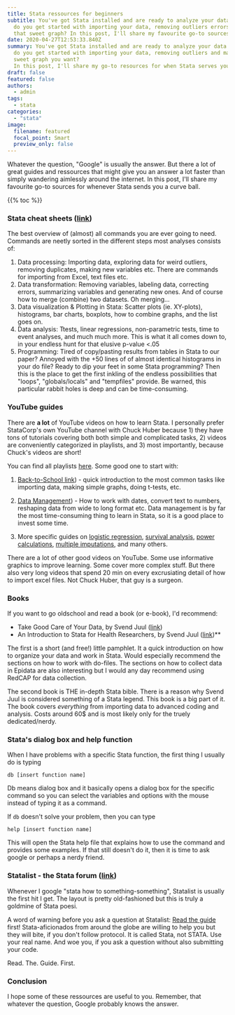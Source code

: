 ```yaml
---
title: Stata ressources for beginners
subtitle: You've got Stata installed and are ready to analyze your data. But how
  do you get started with importing your data, removing outliers errors and make
  that sweet graph? In this post, I'll share my favourite go-to sources on.
date: 2020-04-27T12:53:33.840Z
summary: You've got Stata installed and are ready to analyze your data. But how
  do you get started with importing your data, removing outliers and make that
  sweet graph you want?
  In this post, I'll share my go-to resources for when Stata serves you lemons.
draft: false
featured: false
authors:
  - admin
tags:
  - stata
categories:
  - "stata"
image:
  filename: featured
  focal_point: Smart
  preview_only: false
---
```

Whatever the question, "Google" is usually the answer. But there a lot of great guides and ressources that might give you an answer a lot faster than simply wandering aimlessly around the internet. In this post, I'll share my favourite go-to sources for whenever Stata sends you a curve ball.

{{% toc %}}

### Stata cheat sheets ([link](https://www.stata.com/bookstore/stata-cheat-sheets/))

The best overview of (almost) all commands you are ever going to need. Commands are neetly sorted in the different steps most analyses consists of:

1. Data processing: Importing data, exploring data for weird outliers, removing duplicates, making new variables etc. There are commands for importing from Excel, text files etc.
2. Data transformation: Removing variables, labeling data, correcting errors, summarizing variables and generating new ones. And of course how to merge (combine) two datasets. Oh merging...
3. Data visualization & Plotting in Stata: Scatter plots (ie. XY-plots), histograms, bar charts, boxplots, how to combine graphs, and the list goes on.
4. Data analysis: Ttests, linear regressions, non-parametric tests, time to event analyses, and much much more. This is what it all comes down to, in your endless hunt for that elusive p-value <.05
5. Programming: Tired of copy/pasting results from tables in Stata to our paper? Annoyed with the +50 lines of of almost identical histograms in your do file? Ready to dip your feet in some Stata programming? Then this is the place to get the first inkling of the endless possibilities that "loops", "globals/locals" and "tempfiles" provide. Be warned, this particular rabbit holes is deep and can be time-consuming.

### YouTube guides

There are **a lot** of YouTube videos on how to learn Stata. I personally prefer StataCorp's own YouTube channel with Chuck Huber because 1) they have tons of tutorials covering both both simple and complicated tasks, 2) videos are conveniently categorized in playlists, and 3) most importantly, because Chuck's videos are short!

You can find all playlists [here](https://www.youtube.com/user/statacorp/playlists). Some good one to start with:

1) [Back-to-School link](https://www.youtube.com/playlist?list=PLN5IskQdgXWnnIVeA_Y0OBGmnw21fvcmU)) - quick introduction to the most common tasks like importing data, making simple graphs, doing t-tests, etc.

2) [Data Management](https://www.youtube.com/playlist?list=PLN5IskQdgXWmih67kPngkd0P022h1j82j)) - How to work with dates, convert text to numbers, reshaping data from wide to long format etc. Data management is by far the most time-consuming thing to learn in Stata, so it is a good place to invest some time.

3) More specific guides on [logistic regression](https://www.youtube.com/playlist?list=PLN5IskQdgXWmD5uP_XwBlu0F_ADPo7KNn), [survival analysis](https://www.youtube.com/playlist?list=PLN5IskQdgXWncs-_vy0KVNRn9xboYA6db), [power calculations](https://www.youtube.com/playlist?list=PLN5IskQdgXWmExGRjdy0s0VCdYnzGMZrT), [multiple imputations](https://www.youtube.com/playlist?list=PLN5IskQdgXWmhjxC5eopeRJwpI9G7Kp5w), and many others.

There are a lot of other good videos on YouTube. Some use informative graphics to improve learning. Some cover more complex stuff. But there also very long videos that spend 20 min on every excrusiating detail of how to import excel files. Not Chuck Huber, that guy is a surgeon.

### Books
If you want to go oldschool and read a book (or e-book), I'd recommend:
* Take Good Care of Your Data, by Svend Juul ([link](https://www.epidata.dk/php/downloadc.php?file=takecare.pdf))
* An Introduction to Stata for Health Researchers, by Svend Juul ([link](https://www.stata.com/bookstore/introduction-stata-health-researchers/))**

The first is a short (and free!) little pamphlet. It a quick introduction on how to organize your data and work in Stata. Would especially recommend the sections on how to work with do-files. The sections on how to collect data in Epidata are also interesting but I would any day recommend using RedCAP for data collection.

The second book is THE in-depth Stata bible. There is a reason why Svend Juul is considered something of a Stata legend. This book is a big part of it. The book covers _everything_ from importing data to advanced coding and analysis. Costs around 60$ and is most likely only for the truely dedicated/nerdy.

### Stata's dialog box and help function

When I have problems with a specific Stata function, the first thing I usually do is typing

```
db [insert function name]
```

Db means dialog box and it basically opens a dialog box for the specific command so you can select the variables and options with the mouse instead of typing it as a command.

If `db` doesn't solve your problem, then you can type

```
help [insert function name]
```

This will open the Stata help file that explains how to use the command and provides some examples. If that still doesn't do it, then it is time to ask google or perhaps a nerdy friend.

### Statalist - the Stata forum ([link](https://www.statalist.org/))

Whenever I google "stata how to something-something", Statalist is usually the first hit I get. The layout is pretty old-fashioned but this is truly a goldmine of Stata poesi.

A word of warning before you ask a question at Statalist: [Read the guide ](https://www.statalist.org/forums/help#gfaq_postingadvice)first! Stata-aficionados from around the globe are willing to help you but they will bite, if you don't follow protocol. It is called Stata, not STATA. Use your real name. And woe you, if you ask a question without also submitting your code.

Read. The. Guide. First.

### Conclusion

I hope some of these ressources are useful to you. Remember, that whatever the question, Google probably knows the answer.
